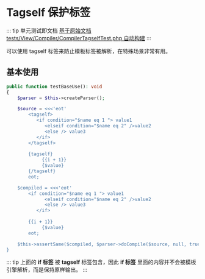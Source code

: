 # Tagself 保护标签

::: tip 单元测试即文档
[基于原始文档 tests/View/Compiler/CompilerTagselfTest.php 自动构建](https://github.com/hunzhiwange/framework/blob/master/tests/View/Compiler/CompilerTagselfTest.php)
:::
    
可以使用 tagself 标签来防止模板标签被解析，在特殊场景非常有用。


## 基本使用


``` php
public function testBaseUse(): void
{
    $parser = $this->createParser();

    $source = <<<'eot'
        <tagself>
           <if condition="$name eq 1 "> value1
              <elseif condition="$name eq 2" />value2
              <else /> value3
           </if>
        </tagself>
        
        {tagself}
             {{i + 1}}
             {$value}
        {/tagself}
        eot;

    $compiled = <<<'eot'
        <if condition="$name eq 1 "> value1
              <elseif condition="$name eq 2" />value2
              <else /> value3
           </if>
        
        {{i + 1}}
             {$value}
        eot;

    $this->assertSame($compiled, $parser->doCompile($source, null, true));
}
```
    
::: tip
上面的 **if 标签** 被 **tagself** 标签包含，因此 **if 标签** 里面的内容并不会被模板引擎解析，而是保持原样输出。
:::